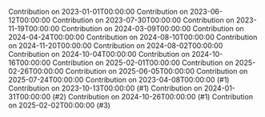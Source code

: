 Contribution on 2023-01-01T00:00:00
Contribution on 2023-06-12T00:00:00
Contribution on 2023-07-30T00:00:00
Contribution on 2023-11-19T00:00:00
Contribution on 2024-03-09T00:00:00
Contribution on 2024-04-24T00:00:00
Contribution on 2024-08-10T00:00:00
Contribution on 2024-11-20T00:00:00
Contribution on 2024-08-02T00:00:00
Contribution on 2024-10-04T00:00:00
Contribution on 2024-10-16T00:00:00
Contribution on 2025-02-01T00:00:00
Contribution on 2025-02-26T00:00:00
Contribution on 2025-06-05T00:00:00
Contribution on 2025-07-24T00:00:00
Contribution on 2023-04-08T00:00:00 (#1)
Contribution on 2023-10-13T00:00:00 (#1)
Contribution on 2024-01-31T00:00:00 (#2)
Contribution on 2024-10-26T00:00:00 (#1)
Contribution on 2025-02-02T00:00:00 (#3)
